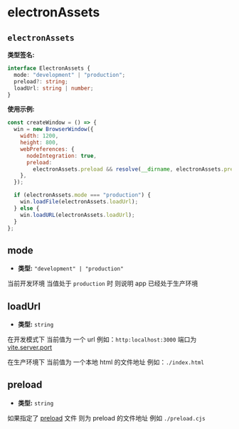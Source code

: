 # electronAssets

## `electronAssets`

**类型签名:**

```TypeScript
interface ElectronAssets {
  mode: "development" | "production";
  preload?: string;
  loadUrl: string | number;
}
```

**使用示例:**

```js
const createWindow = () => {
  win = new BrowserWindow({
    width: 1200,
    height: 800,
    webPreferences: {
      nodeIntegration: true,
      preload:
        electronAssets.preload && resolve(__dirname, electronAssets.preload),
    },
  });

  if (electronAssets.mode === "production") {
    win.loadFile(electronAssets.loadUrl);
  } else {
    win.loadURL(electronAssets.loadUrl);
  }
};
```

## mode

- **类型:** `"development" | "production"`

当前开发环境 当值处于 `production` 时 则说明 app 已经处于生产环境

## loadUrl

- **类型:** `string`

在开发模式下 当前值为 一个 url 例如：`http:localhost:3000` 端口为 [vite.server.port](https://cn.vitejs.dev/config/server-options.html#server-host)

在生产环境下 当前值为 一个本地 html 的文件地址 例如：`./index.html`

## preload

- **类型:** `string`

如果指定了 [preload](https://www.electronjs.org/zh/docs/latest/api/context-bridge#exposing-node-global-symbols) 文件 则为 preload 的文件地址 例如 `./preload.cjs`
